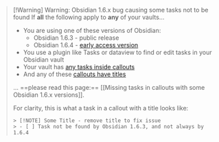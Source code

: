 <!-- force a blank line -->

> [!Warning] Warning: Obsidian 1.6.x bug causing some tasks not to be found
> If **all** the following apply to **any** of your vaults...
>
> - You are using one of these versions of Obsidian:
>   - Obsidian 1.6.3 - public release
>   - Obsidian 1.6.4 - [early access version](https://help.obsidian.md/Obsidian/Early+access+versions)
> - You use a plugin like Tasks or dataview to find or edit tasks in your Obsidian vault
> - Your vault has [any tasks inside callouts](https://help.obsidian.md/Editing+and+formatting/Callouts)
> - And any of these [callouts have titles](https://help.obsidian.md/Editing+and+formatting/Callouts#Change+the+title)
>
> ... ==please read this page:== [[Missing tasks in callouts with some Obsidian 1.6.x versions]].
>
> For clarity, this is what a task in a callout with a title looks like:
>
> ```text
> > [!NOTE] Some Title - remove title to fix issue
> > - [ ] Task not be found by Obsidian 1.6.3, and not always by 1.6.4
> ```

<!-- force a blank line -->
